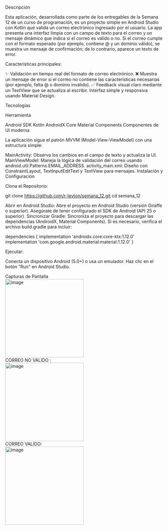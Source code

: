 ﻿Descripción

Esta aplicación, desarrollada como parte de los entregables de la Semana 12 de un curso de programación, es un proyecto simple en Android Studio con Kotlin que valida un correo electrónico ingresado por el usuario. La app presenta una interfaz limpia con un campo de texto para el correo y un mensaje dinámico que indica si el correo es válido o no. Si el correo cumple con el formato esperado (por ejemplo, contiene @ y un dominio válido), se muestra un mensaje de confirmación; de lo contrario, aparece un texto de error.

Características principales:

✨ Validación en tiempo real del formato de correo electrónico.
❌ Muestra un mensaje de error si el correo no contiene las características necesarias (por ejemplo, falta @ o dominio inválido).
✅ Feedback visual claro mediante un TextView que se actualiza al escribir.
Interfaz simple y responsiva usando Material Design.

Tecnologías

Herramienta

Android SDK
Kotlin
AndroidX Core
Material Components
Componentes de UI moderna

La aplicación sigue el patrón MVVM (Model-View-ViewModel) con una estructura simple:


MainActivity: Observa los cambios en el campo de texto y actualiza la UI.
MainViewModel: Maneja la lógica de validación del correo usando android.util.Patterns.EMAIL_ADDRESS.
activity_main.xml: Diseño con ConstraintLayout, TextInputEditText y TextView para mensajes.
Instalación y Configuración



Clona el Repositorio:

git clone https://github.com/r-leyton/semana_12.git
cd semana_12

Abrir en Android Studio:
Abre el proyecto en Android Studio (versión Giraffe o superior).
Asegúrate de tener configurado el SDK de Android (API 25 o superior).
Sincronizar Gradle:
Sincroniza el proyecto para descargar las dependencias (AndroidX, Material Components).
Si es necesario, verifica el archivo build.gradle para incluir:

dependencies {
    implementation 'androidx.core:core-ktx:1.12.0'
    implementation 'com.google.android.material:material:1.12.0'
}

Ejecutar:

Conecta un dispositivo Android (5.0+) o usa un emulador.
Haz clic en el botón "Run" en Android Studio.

Capturas de Pantalla
<br>
<img width="250" height="auto" alt="image" src="https://github.com/user-attachments/assets/389cfd79-027d-433e-8217-1662ad913e44" />
<br>
CORREO NO VALIDO :
<br>
<img width="250" height="auto" alt="image" src="https://github.com/user-attachments/assets/fbc01823-fce2-4361-a0dd-1863207f702b" />
<br>
CORREO VALIDO:
<br>
<img width="250" height="auto" alt="image" src="https://github.com/user-attachments/assets/32a53dab-341a-4d3c-9626-9aefc7294dbc" />

